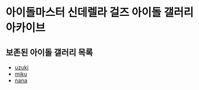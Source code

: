 # 아이돌마스터 신데렐라 걸즈 아이돌 갤러리 아카이브

## 보존된 아이돌 갤러리 목록
* [uzuki](idols/uzuki)
* [miku](idols/miku)
* [nana](idols/nana)
